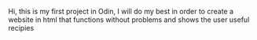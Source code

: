 Hi, this is my first project in Odin, 
I will do my best in order to create a website in html that
functions without problems and shows the user useful recipies
